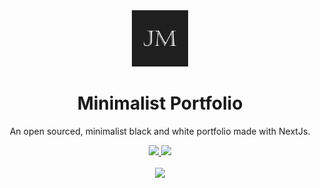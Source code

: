 <div align="center">
    <img src="./public/logo.png" width="90px" height="auto" />
    <h1>Minimalist Portfolio</h1>
    <p align="center">An open sourced, minimalist black and white portfolio made with NextJs.</p>
    <a href="https://github.com/jakemcquade/jakemc.dev/releases">
        <img src="https://img.shields.io/github/downloads/jakemcquade/jakemc.dev/total.svg?style=for-the-badge&color=ffffff&logo=docusign&logoColor=white" />
    </a>
    <a href="https://github.com/jakemcquade/jakemc.dev/releases">
        <img src="https://img.shields.io/github/v/release/jakemcquade/jakemc.dev?style=for-the-badge&logo=github&color=blue" />
    </a>
</div>

<br />

<div align="center">
    <img src="https://github.com/user-attachments/assets/e5abb593-2aa5-4d73-9711-6108037dfa31" height="auto" />
</div>

<br />
<br />
